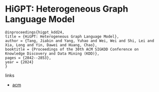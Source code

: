 # HiGPT: Heterogeneous Graph Language Model

```
@inproceedings{higpt_kdd24,
title = {HiGPT: Heterogeneous Graph Language Model},
author = {Tang, Jiabin and Yang, Yuhao and Wei, Wei and Shi, Lei and Xia, Long and Yin, Dawei and Huang, Chao},
booktitle = {Proceedings of the 30th ACM SIGKDD Conference on Knowledge Discovery and Data Mining (KDD)},
pages = {2842--2853},
year = {2024}
}
```

links
- [acm](https://dl.acm.org/doi/10.1145/3637528.3671987)
